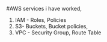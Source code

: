 #AWS services i have worked,

1. IAM - Roles, Policies
2. S3- Buckets, Bucket policies,
3. VPC - Security Group, Route Table